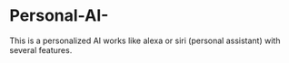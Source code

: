 # Personal-AI-
This is a personalized AI works like alexa or siri (personal assistant) with several features.
